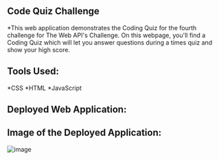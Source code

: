Code Quiz Challenge
--------------------------


*This web application demonstrates the Coding Quiz for the fourth challenge for The Web API's Challenge.  On this webpage, you'll find  a Coding Quiz which will let you answer questions during a times quiz and show your high score.

Tools Used:
----------

 *CSS
 *HTML
 *JavaScript


 
 Deployed Web Application:  
 -------------------------
 
 Image of the Deployed Application:
 ----------------------------------
 
 ![image](https://user-images.githubusercontent.com/99276361/161445253-3f5082bc-802d-4833-aef0-252f902beac5.png)
